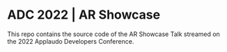 # ADC 2022 | AR Showcase

This repo contains the source code of the AR Showcase Talk streamed on the 2022 Applaudo Developers Conference.

